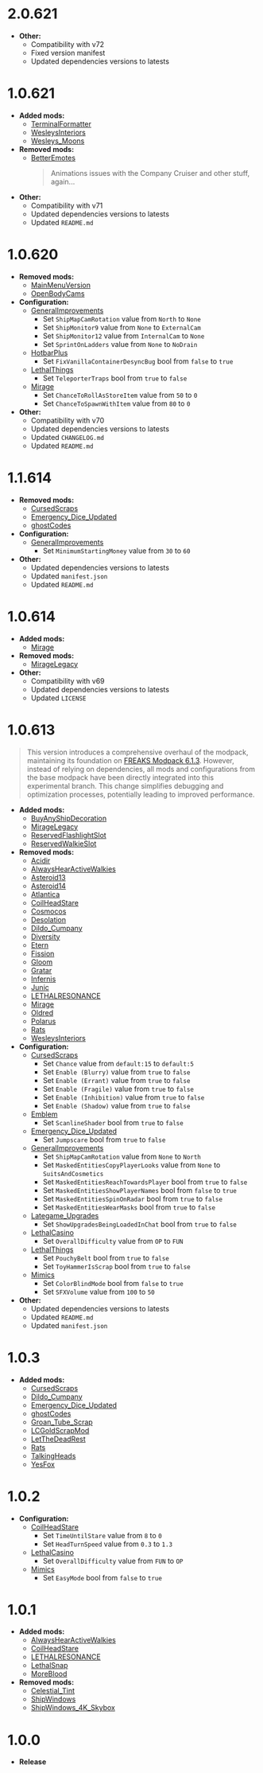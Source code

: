 # 2.0.621

- **Other:**
  - Compatibility with v72
  - Fixed version manifest
  - Updated dependencies versions to latests

# 1.0.621

- **Added mods:**
  - [TerminalFormatter](https://thunderstore.io/c/lethal-company/p/mrov/TerminalFormatter/)
  - [WesleysInteriors](https://thunderstore.io/c/lethal-company/p/Magic_Wesley/WesleysInteriors/)
  - [Wesleys_Moons](https://thunderstore.io/c/lethal-company/p/Magic_Wesley/Wesleys_Moons/)
- **Removed mods:**
  - [BetterEmotes](https://new.thunderstore.io/c/lethal-company/p/KlutzyBubbles/BetterEmotes/)
    > Animations issues with the Company Cruiser and other stuff, again...
- **Other:**
  - Compatibility with v71
  - Updated dependencies versions to latests
  - Updated `README.md`

# 1.0.620

- **Removed mods:**
  - [MainMenuVersion](https://new.thunderstore.io/c/lethal-company/p/mrov/MainMenuVersion/)
  - [OpenBodyCams](https://new.thunderstore.io/c/lethal-company/p/Zaggy1024/OpenBodyCams/)
- **Configuration:**
  - [GeneralImprovements](https://new.thunderstore.io/c/lethal-company/p/ShaosilGaming/GeneralImprovements/)
    - Set `ShipMapCamRotation` value from `North` to `None`
    - Set `ShipMonitor9` value from `None` to `ExternalCam`
    - Set `ShipMonitor12` value from `InternalCam` to `None`
    - Set `SprintOnLadders` value from `None` to `NoDrain`
  - [HotbarPlus](https://new.thunderstore.io/c/lethal-company/p/FlipMods/HotbarPlus/)
    - Set `FixVanillaContainerDesyncBug` bool from `false` to `true`
  - [LethalThings](https://thunderstore.io/c/lethal-company/p/Evaisa/LethalThings/)
    - Set `TeleporterTraps` bool from `true` to `false`
  - [Mirage](https://new.thunderstore.io/c/lethal-company/p/qwbarch/Mirage/)
    - Set `ChanceToRollAsStoreItem` value from `50` to `0`
    - Set `ChanceToSpawnWithItem` value from `80` to `0`
- **Other:**
  - Compatibility with v70
  - Updated dependencies versions to latests
  - Updated `CHANGELOG.md`
  - Updated `README.md`

# 1.1.614

- **Removed mods:**
  - [CursedScraps](https://thunderstore.io/c/lethal-company/p/Lega/CursedScraps/)
  - [Emergency_Dice_Updated](https://thunderstore.io/c/lethal-company/p/slayer6409/Emergency_Dice_Updated/)
  - [ghostCodes](https://thunderstore.io/c/lethal-company/p/darmuh/ghostCodes/)
- **Configuration:**
  - [GeneralImprovements](https://thunderstore.io/c/lethal-company/p/ShaosilGaming/GeneralImprovements/)
    - Set `MinimumStartingMoney` value from `30` to `60`
- **Other:**
  - Updated dependencies versions to latests
  - Updated `manifest.json`
  - Updated `README.md`

# 1.0.614

- **Added mods:**
  - [Mirage](https://thunderstore.io/c/lethal-company/p/qwbarch/Mirage/)
- **Removed mods:**
  - [MirageLegacy](https://thunderstore.io/c/lethal-company/p/qwbarch/MirageLegacy/)
- **Other:**
  - Compatibility with v69
  - Updated dependencies versions to latests
  - Updated `LICENSE`

# 1.0.613
> This version introduces a comprehensive overhaul of the modpack, maintaining its foundation on [FREAKS Modpack 6.1.3](https://thunderstore.io/c/lethal-company/p/FREAKS/FREAKS_Modpack/v/6.1.3/). However, instead of relying on dependencies, all mods and configurations from the base modpack have been directly integrated into this experimental branch. This change simplifies debugging and optimization processes, potentially leading to improved performance.

- **Added mods:**
  - [BuyAnyShipDecoration](https://thunderstore.io/c/lethal-company/p/Sant5050/Buy_Any_Ship_Decoration/)
  - [MirageLegacy](https://thunderstore.io/c/lethal-company/p/qwbarch/MirageLegacy/)
  - [ReservedFlashlightSlot](https://thunderstore.io/c/lethal-company/p/FlipMods/ReservedFlashlightSlot/)
  - [ReservedWalkieSlot](https://thunderstore.io/c/lethal-company/p/FlipMods/ReservedWalkieSlot/)
- **Removed mods:**
  - [Acidir](https://thunderstore.io/c/lethal-company/p/Magic_Wesley/Acidir/)
  - [AlwaysHearActiveWalkies](https://thunderstore.io/c/lethal-company/p/Suskitech/AlwaysHearActiveWalkies/)
  - [Asteroid13](https://thunderstore.io/c/lethal-company/p/Magic_Wesley/Asteroid13/)
  - [Asteroid14](https://thunderstore.io/c/lethal-company/p/Magic_Wesley/Asteroid14/)
  - [Atlantica](https://thunderstore.io/c/lethal-company/p/Magic_Wesley/Atlantica/)
  - [CoilHeadStare](https://thunderstore.io/c/lethal-company/p/TwinDimensionalProductions/CoilHeadStare/)
  - [Cosmocos](https://thunderstore.io/c/lethal-company/p/Magic_Wesley/Cosmocos/)
  - [Desolation](https://thunderstore.io/c/lethal-company/p/Magic_Wesley/Desolation/)
  - [Dildo_Cumpany](https://thunderstore.io/c/lethal-company/p/Loopers/Dildo_Cumpany/)
  - [Diversity](https://thunderstore.io/c/lethal-company/p/IntegrityChaos/Diversity/)
  - [Etern](https://thunderstore.io/c/lethal-company/p/Magic_Wesley/Etern/)
  - [Fission](https://thunderstore.io/c/lethal-company/p/Magic_Wesley/Fission/)
  - [Gloom](https://thunderstore.io/c/lethal-company/p/Magic_Wesley/Gloom/)
  - [Gratar](https://thunderstore.io/c/lethal-company/p/Magic_Wesley/Gratar/)
  - [Infernis](https://thunderstore.io/c/lethal-company/p/Magic_Wesley/Infernis/)
  - [Junic](https://thunderstore.io/c/lethal-company/p/Magic_Wesley/Junic/)
  - [LETHALRESONANCE](https://thunderstore.io/c/lethal-company/p/LethalResonance/LETHALRESONANCE/)
  - [Mirage](https://thunderstore.io/c/lethal-company/p/qwbarch/Mirage/)
  - [Oldred](https://thunderstore.io/c/lethal-company/p/Magic_Wesley/Oldred/)
  - [Polarus](https://thunderstore.io/c/lethal-company/p/Magic_Wesley/Polarus/)
  - [Rats](https://thunderstore.io/c/lethal-company/p/Snowlance/Rats/)
  - [WesleysInteriors](https://thunderstore.io/c/lethal-company/p/Magic_Wesley/WesleysInteriors/)
- **Configuration:**
  - [CursedScraps](https://thunderstore.io/c/lethal-company/p/Lega/CursedScraps/)
    - Set `Chance` value from `default:15` to `default:5`
    - Set `Enable (Blurry)` value from `true` to `false`
    - Set `Enable (Errant)` value from `true` to `false`
    - Set `Enable (Fragile)` value from `true` to `false`
    - Set `Enable (Inhibition)` value from `true` to `false`
    - Set `Enable (Shadow)` value from `true` to `false`
  - [Emblem](https://thunderstore.io/c/lethal-company/p/Darkbrewery/Emblem/)
    - Set `ScanlineShader` bool from `true` to `false`
  - [Emergency_Dice_Updated](https://thunderstore.io/c/lethal-company/p/slayer6409/Emergency_Dice_Updated/)
    - Set `Jumpscare` bool from `true` to `false`
  - [GeneralImprovements](https://thunderstore.io/c/lethal-company/p/ShaosilGaming/GeneralImprovements/)
    - Set `ShipMapCamRotation` value from `None` to `North`
    - Set `MaskedEntitiesCopyPlayerLooks` value from `None` to `SuitsAndCosmetics`
    - Set `MaskedEntitiesReachTowardsPlayer` bool from `true` to `false`
    - Set `MaskedEntitiesShowPlayerNames` bool from `false` to `true`
    - Set `MaskedEntitiesSpinOnRadar` bool from `true` to `false`
    - Set `MaskedEntitiesWearMasks` bool from `true` to `false`
  - [Lategame_Upgrades](https://thunderstore.io/c/lethal-company/p/malco/Lategame_Upgrades/)
    - Set `ShowUpgradesBeingLoadedInChat` bool from `true` to `false`
  - [LethalCasino](https://thunderstore.io/c/lethal-company/p/mrgrm7/LethalCasino/)
    - Set `OverallDifficulty` value from `OP` to `FUN`
  - [LethalThings](https://thunderstore.io/c/lethal-company/p/Evaisa/LethalThings/)
    - Set `PouchyBelt` bool from `true` to `false`
    - Set `ToyHammerIsScrap` bool from `true` to `false`
  - [Mimics](https://thunderstore.io/c/lethal-company/p/x753/Mimics/)
    - Set `ColorBlindMode` bool from `false` to `true`
    - Set `SFXVolume` value from `100` to `50`
- **Other:**
  - Updated dependencies versions to latests
  - Updated `README.md`
  - Updated `manifest.json`

# 1.0.3

- **Added mods:**
  - [CursedScraps](https://thunderstore.io/c/lethal-company/p/Lega/CursedScraps/)
  - [Dildo_Cumpany](https://thunderstore.io/c/lethal-company/p/Loopers/Dildo_Cumpany/)
  - [Emergency_Dice_Updated](https://thunderstore.io/c/lethal-company/p/slayer6409/Emergency_Dice_Updated/)
  - [ghostCodes](https://thunderstore.io/c/lethal-company/p/darmuh/ghostCodes/)
  - [Groan_Tube_Scrap](https://thunderstore.io/c/lethal-company/p/Kittenji/Groan_Tube_Scrap/)
  - [LCGoldScrapMod](https://thunderstore.io/c/lethal-company/p/SimonTendo/LCGoldScrapMod/)
  - [LetTheDeadRest](https://thunderstore.io/c/lethal-company/p/dummy/LetTheDeadRest/)
  - [Rats](https://thunderstore.io/c/lethal-company/p/Snowlance/Rats/)
  - [TalkingHeads](https://thunderstore.io/c/lethal-company/p/BomBom/TalkingHeads/)
  - [YesFox](https://thunderstore.io/c/lethal-company/p/Dev1A3/YesFox/)

# 1.0.2

- **Configuration:**
  - [CoilHeadStare](https://thunderstore.io/c/lethal-company/p/TwinDimensionalProductions/CoilHeadStare/)
    - Set `TimeUntilStare` value from `8` to `0`
    - Set `HeadTurnSpeed` value from `0.3` to `1.3`
  - [LethalCasino](https://thunderstore.io/c/lethal-company/p/mrgrm7/LethalCasino/)
    - Set `OverallDifficulty` value from `FUN` to `OP`
  - [Mimics](https://thunderstore.io/c/lethal-company/p/x753/Mimics/)
    - Set `EasyMode` bool from `false` to `true`

# 1.0.1

- **Added mods:**
  - [AlwaysHearActiveWalkies](https://thunderstore.io/c/lethal-company/p/Suskitech/AlwaysHearActiveWalkies/)
  - [CoilHeadStare](https://thunderstore.io/c/lethal-company/p/TwinDimensionalProductions/CoilHeadStare/)
  - [LETHALRESONANCE](https://thunderstore.io/c/lethal-company/p/LethalResonance/LETHALRESONANCE/)
  - [LethalSnap](https://thunderstore.io/c/lethal-company/p/SweetOnion/LethalSnap/)
  - [MoreBlood](https://thunderstore.io/c/lethal-company/p/FlipMods/MoreBlood/)
- **Removed mods:**
  - [Celestial_Tint](https://thunderstore.io/c/lethal-company/p/sfDesat/Celestial_Tint/)
  - [ShipWindows](https://thunderstore.io/c/lethal-company/p/TestAccount666/ShipWindows/)
  - [ShipWindows_4K_Skybox](https://thunderstore.io/c/lethal-company/p/veri/ShipWindows_4K_Skybox/)

# 1.0.0

- **Release**